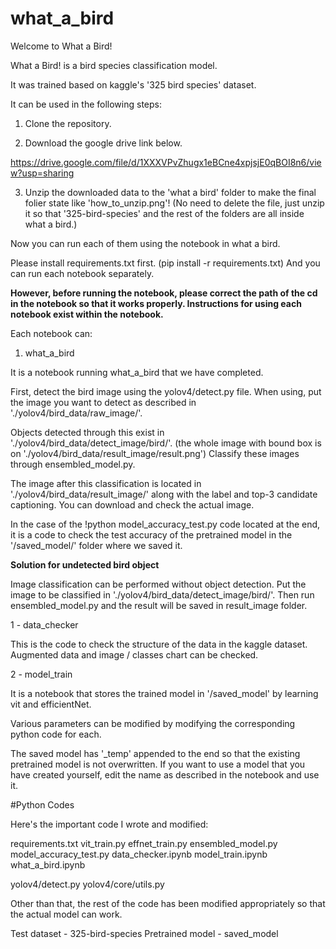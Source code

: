 # what_a_bird

Welcome to What a Bird!

What a Bird! is a bird species classification model.

It was trained based on kaggle's '325 bird species' dataset.

It can be used in the following steps:

1. Clone the repository.

2. Download the google drive link below.

https://drive.google.com/file/d/1XXXVPvZhugx1eBCne4xpjsjE0qBOI8n6/view?usp=sharing

3. Unzip the downloaded data to the 'what a bird' folder to make the final folier state like 'how_to_unzip.png'! (No need to delete the file, just unzip it so that '325-bird-species' and the rest of the folders are all inside what a bird.)

Now you can run each of them using the notebook in what a bird.

Please install requirements.txt first. (pip install -r requirements.txt)
And you can run each notebook separately.

**However, before running the notebook, please correct the path of the cd in the notebook so that it works properly. Instructions for using each notebook exist within the notebook.**

Each notebook can:

1. what_a_bird

It is a notebook running what_a_bird that we have completed.

First, detect the bird image using the yolov4/detect.py file. When using, put the image you want to detect as described in './yolov4/bird_data/raw_image/'.

Objects detected through this exist in './yolov4/bird_data/detect_image/bird/'.
(the whole image with bound box is on './yolov4/bird_data/result_image/result.png')
Classify these images through ensembled_model.py.

The image after this classification is located in './yolov4/bird_data/result_image/' along with the label and top-3 candidate captioning. You can download and check the actual image.

In the case of the !python model_accuracy_test.py code located at the end, it is a code to check the test accuracy of the pretrained model in the '/saved_model/' folder where we saved it.

**Solution for undetected bird object**

Image classification can be performed without object detection. Put the image to be classified in './yolov4/bird_data/detect_image/bird/'. Then run ensembled_model.py and the result will be saved in result_image folder.

1 - data_checker

This is the code to check the structure of the data in the kaggle dataset. Augmented data and image / classes chart can be checked.

2 - model_train

It is a notebook that stores the trained model in '/saved_model' by learning vit and efficientNet.

Various parameters can be modified by modifying the corresponding python code for each.

The saved model has '_temp' appended to the end so that the existing pretrained model is not overwritten. If you want to use a model that you have created yourself, edit the name as described in the notebook and use it.

#Python Codes

Here's the important code I wrote and modified:

requirements.txt
vit_train.py
effnet_train.py
ensembled_model.py
model_accuracy_test.py
data_checker.ipynb
model_train.ipynb
what_a_bird.ipynb

yolov4/detect.py
yolov4/core/utils.py

Other than that, the rest of the code has been modified appropriately so that the actual model can work.

Test dataset - 325-bird-species
Pretrained model - saved_model
